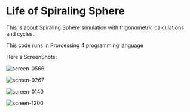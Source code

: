 # Life of Spiraling Sphere
This is about Spiraling Sphere simulation with trigonometric calculations and cycles.

This code runs in Prorcessing 4 programming language

Here's ScreenShots:

![screen-0566](https://user-images.githubusercontent.com/71375173/132449290-8c1d2e31-cd27-4421-a04c-b9869fcf238d.png)

![screen-0267](https://user-images.githubusercontent.com/71375173/132449311-ad6fb3bc-3131-4927-931b-07d378910f50.png)

![screen-0140](https://user-images.githubusercontent.com/71375173/132449337-a4685d1c-b1ec-443c-8725-5a40855eac0b.png)

![screen-1200](https://user-images.githubusercontent.com/71375173/132449363-a251d4ca-b172-40cd-82bf-2c32bfbd531b.png)

